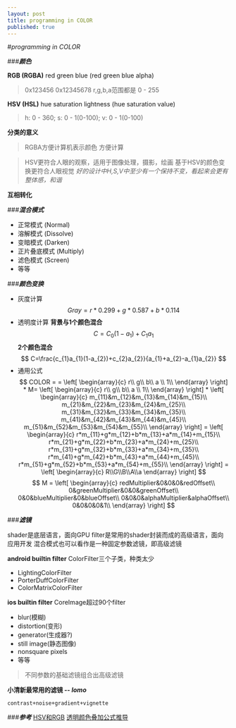 ```yaml
---
layout: post
title: programming in COLOR
published: true
---
```

#*programming in COLOR*

###***颜色***

**RGB (RGBA)**
red green blue (red green blue alpha)
> 0x123456
> 0x12345678
> r,g,b,a范围都是 0 - 255

**HSV (HSL)**
hue saturation lightness (hue saturation value)
>h: 0 - 360;  s: 0 - 1(0-100); v: 0 - 1(0-100)

**分类的意义**
>RGBA方便计算机表示颜色
>方便计算

>HSV更符合人眼的观察，适用于图像处理，摄影，绘画
>基于HSV的颜色变换更符合人眼视觉
>*好的设计中H,S,V中至少有一个保持不变，看起来会更有整体感，和谐*

**互相转化**

###***混合模式***
+ 正常模式 (Normal)
+ 溶解模式 (Dissolve)
+ 变暗模式 (Darken)
+ 正片叠底模式 (Multiply)
+ 滤色模式 (Screen)
+ 等等

###***颜色变换***
- 灰度计算
$$
Gray = r*0.299 + g*0.587 + b*0.114
$$
- 透明度计算
**背景与1个颜色混合**
$$
C = C_{0} (1-a_{1})+C_{1}a_{1}
$$
**2个颜色混合**
$$
C=\frac{c_{1}a_{1}(1-a_{2})+c_{2}a_{2}}{a_{1}+a_{2}-a_{1}a_{2}}
$$
- 通用公式
$$
COLOR =
= \left[
  \begin{array}{c}
    r\\
    g\\
    b\\
    a \\
    1\\
  \end{array}
\right] * M= \left[
  \begin{array}{c}
    r\\
    g\\
    b\\
    a \\
    1\\
  \end{array}
\right] * 
\left[
  \begin{array}{c}
    m_{11}&m_{12}&m_{13}&m_{14}&m_{15}\\
    m_{21}&m_{22}&m_{23}&m_{24}&m_{25}\\
    m_{31}&m_{32}&m_{33}&m_{34}&m_{35}\\
    m_{41}&m_{42}&m_{43}&m_{44}&m_{45}\\
    m_{51}&m_{52}&m_{53}&m_{54}&m_{55}\\
  \end{array}
\right] =
\left[
  \begin{array}{c}
    r*m_{11}+g*m_{12}+b*m_{13}+a*m_{14}+m_{15}\\
    r*m_{21}+g*m_{22}+b*m_{23}+a*m_{24}+m_{25}\\
    r*m_{31}+g*m_{32}+b*m_{33}+a*m_{34}+m_{35}\\
    r*m_{41}+g*m_{42}+b*m_{43}+a*m_{44}+m_{45}\\
    r*m_{51}+g*m_{52}+b*m_{53}+a*m_{54}+m_{55}\\
  \end{array}
\right] = 
\left[
\begin{array}{c}
 R\\G\\B\\A\\a
 \end{array}
\right]
$$
$$
M = \left[
  \begin{array}{c}
    redMultiplier&0&0&0&redOffset\\
    0&greenMultiplier&0&0&greenOffset\\
    0&0&blueMultiplier&0&blueOffset\\
    0&0&0&alphaMultiplier&alphaOffset\\
    0&0&0&0&1\\
  \end{array}
\right] 
$$

###***滤镜***

shader是底层语言，面向GPU
filter是常用的shader封装而成的高级语言，面向应用开发
混合模式也可以看作是一种固定参数滤镜，即高级滤镜

**android builtin filter**
ColorFilter三个子类，种类太少

- LightingColorFilter
- PorterDuffColorFilter
- ColorMatrixColorFilter

**ios builtin filter**
CoreImage超过90个filter

- blur(模糊)
- distortion(变形)
- generator(生成器?)
- still image(静态图像)
- nonsquare pixels
- 等等

>不同参数的基础滤镜组合出高级滤镜

**小清新最常用的滤镜  -- *lomo***
```
contrast+noise+gradient+vignette
```
###***参考***
[HSV和RGB](http://zh.wikipedia.org/zh-cn/HSL%E5%92%8CHSV%E8%89%B2%E5%BD%A9%E7%A9%BA%E9%97%B4)
[透明颜色叠加公式推导](http://blog.csdn.net/richardbao2000/article/details/2682018%20)